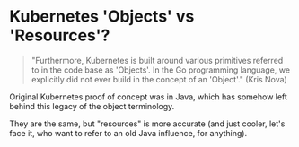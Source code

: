 # Kubernetes 'Objects' vs 'Resources'?

> "Furthermore, Kubernetes is built around various primitives referred
> to in the code base as 'Objects'. In the Go programming language, we
> explicitly did not ever build in the concept of an 'Object'." (Kris
> Nova)

Original Kubernetes proof of concept was in Java, which has somehow left
behind this legacy of the object terminology.

They are the same, but "resources" is more accurate (and just cooler,
let's face it, who want to refer to an old Java influence, for
anything). 
